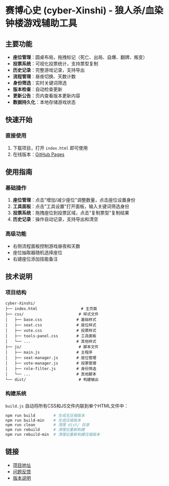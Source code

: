 # 赛博心史 (cyber-Xinshi) - 狼人杀/血染钟楼游戏辅助工具

## 主要功能

-  **座位管理**：圆桌布局，拖拽标记（死亡、出局、自爆、翻牌、叛变）
-  **投票系统**：可视化投票统计，支持票型复制
-  **历史记录**：完整游戏记录，支持导出
-  **流程管理**：昼夜切换、天数计数
-  **身份筛选**：实时关键词筛选
-  **版本检查**：自动检查更新
-  **更新公告**：页内查看版本更新内容
-  **数据持久化**：本地存储游戏状态

## 快速开始

### 直接使用

1. 下载项目，打开 `index.html` 即可使用
2. 在线版本：[GitHub Pages](https://runwill.github.io/cyber-Xinshi/)

## 使用指南

### 基础操作

1. **座位管理**：点击"增加/减少座位"调整数量，点击座位设置身份
2. **工具面板**：点击"工具设置"打开面板，输入关键词筛选身份
3. **投票系统**：拖拽座位到投票区域，点击"复制票型"复制结果
4. **历史记录**：操作自动记录，支持导出和清空

### 高级功能

- 右侧流程面板控制游戏昼夜和天数
- 座位抽取器随机选择座位
- 右键座位添加技能备注

## 技术说明

### 项目结构

```
cyber-Xinshi/
├── index.html                   # 主页面
├── css/                        # 样式文件
│   ├── base.css               # 基础样式
│   ├── seat.css               # 座位样式
│   ├── vote.css               # 投票样式
│   ├── tools-panel.css        # 工具面板
│   └── ...                    # 其他样式
├── js/                         # 脚本文件
│   ├── main.js                # 主程序
│   ├── seat-manager.js        # 座位管理
│   ├── vote-manager.js        # 投票管理
│   ├── role-filter.js         # 身份筛选
│   └── ...                    # 其他脚本
└── dist/                       # 构建输出
```

### 构建系统

`build.js` 自动将所有CSS和JS文件内联到单个HTML文件中：

```bash
npm run build        # 生成无压缩版本
npm run build-min    # 生成压缩版本
npm run clean        # 清理 dist/ 目录
npm run rebuild      # 清理后重新构建
npm run rebuild-min  # 清理后重新构建压缩版本
```

## 链接

- [项目地址](https://github.com/Runwill/cyber-Xinshi)
- [问题反馈](https://github.com/Runwill/cyber-Xinshi/issues)
- [版本说明](VERSION_CHECK_README.md)
